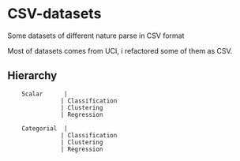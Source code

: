 # CSV-datasets
Some datasets of different nature parse in CSV format


Most of datasets comes from UCI, i refactored some of them as CSV.


## Hierarchy

		Scalar		|
				   | Classification
				   | Clustering
				   | Regression

		Categorial	|
				   | Classification
				   | Clustering
				   | Regression